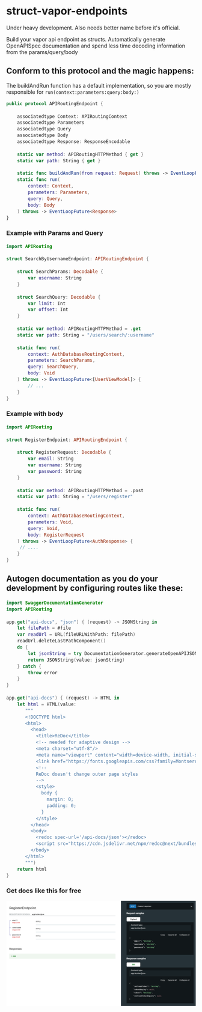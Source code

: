 # struct-vapor-endpoints

Under heavy development. Also needs better name before it's official.

Build your vapor api endpoint as structs. Automatically generate OpenAPISpec documentation and spend less time decoding information from the params/query/body


## Conform to this protocol and the magic happens:

The buildAndRun function has a default implementation, so you are mostly responsible for  `run(context:parameters:query:body:)` 
```swift
public protocol APIRoutingEndpoint {
    
    associatedtype Context: APIRoutingContext
    associatedtype Parameters
    associatedtype Query
    associatedtype Body
    associatedtype Response: ResponseEncodable
    
    static var method: APIRoutingHTTPMethod { get }
    static var path: String { get }
    
    static func buildAndRun(from request: Request) throws -> EventLoopFuture<Response>
    static func run(
        context: Context,
        parameters: Parameters,
        query: Query,
        body: Body
    ) throws -> EventLoopFuture<Response>
}
```


### Example with Params and Query
```swift
import APIRouting

struct SearchByUsernameEndpoint: APIRoutingEndpoint {
    
    struct SearchParams: Decodable {
        var username: String
    }
    
    struct SearchQuery: Decodable {
        var limit: Int
        var offset: Int
    }
    
    static var method: APIRoutingHTTPMethod = .get
    static var path: String = "/users/search/:username"
    
    static func run(
        context: AuthDatabaseRoutingContext,
        parameters: SearchParams,
        query: SearchQuery,
        body: Void
    ) throws -> EventLoopFuture<[UserViewModel]> {
        // ...
    }
}
```

### Example with body
```swift
import APIRouting

struct RegisterEndpoint: APIRoutingEndpoint {
    
    struct RegisterRequest: Decodable {
        var email: String
        var username: String
        var password: String
    }
    
    static var method: APIRoutingHTTPMethod = .post
    static var path: String = "/users/register"
    
    static func run(
        context: AuthDatabaseRoutingContext,
        parameters: Void,
        query: Void,
        body: RegisterRequest
    ) throws -> EventLoopFuture<AuthResponse> {
     // ....
    }
}

```

## Autogen documentation as you do your development by configuring routes like these:

```swift
import SwaggerDocumentationGenerator
import APIRouting

app.get("api-docs", "json") { (request) -> JSONString in
    let filePath = #file
    var readUrl = URL(fileURLWithPath: filePath)
    readUrl.deleteLastPathComponent()
    do {
        let jsonString = try DocumentationGenerator.generateOpenAPIJSONString(apiDirectoryUrl: readUrl)
        return JSONString(value: jsonString)
    } catch {
        throw error
    }
}

app.get("api-docs") { (request) -> HTML in
    let html = HTML(value:
       """
       <!DOCTYPE html>
       <html>
         <head>
           <title>ReDoc</title>
           <!-- needed for adaptive design -->
           <meta charset="utf-8"/>
           <meta name="viewport" content="width=device-width, initial-scale=1">
           <link href="https://fonts.googleapis.com/css?family=Montserrat:300,400,700|Roboto:300,400,700" rel="stylesheet">
           <!--
           ReDoc doesn't change outer page styles
           -->
           <style>
             body {
               margin: 0;
               padding: 0;
             }
           </style>
         </head>
         <body>
           <redoc spec-url='/api-docs/json'></redoc>
           <script src="https://cdn.jsdelivr.net/npm/redoc@next/bundles/redoc.standalone.js"> </script>
         </body>
       </html>
       """)
    return html
}

```

### Get docs like this for free

![Example](./example-docs.png)
